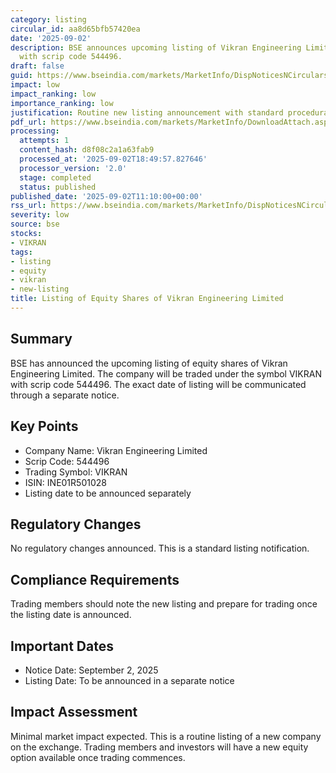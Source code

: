 ```yaml
---
category: listing
circular_id: aa8d65bfb57420ea
date: '2025-09-02'
description: BSE announces upcoming listing of Vikran Engineering Limited equity shares
  with scrip code 544496.
draft: false
guid: https://www.bseindia.com/markets/MarketInfo/DispNoticesNCirculars.aspx?Noticeid={229E31B0-CD53-4E09-A6E9-2727A644A363}&noticeno=20250902-18&dt=09/02/2025&icount=18&totcount=59&flag=0
impact: low
impact_ranking: low
importance_ranking: low
justification: Routine new listing announcement with standard procedural information
pdf_url: https://www.bseindia.com/markets/MarketInfo/DownloadAttach.aspx?id=20250902-18&attachedId=
processing:
  attempts: 1
  content_hash: d8f08c2a1a63fab9
  processed_at: '2025-09-02T18:49:57.827646'
  processor_version: '2.0'
  stage: completed
  status: published
published_date: '2025-09-02T11:10:00+00:00'
rss_url: https://www.bseindia.com/markets/MarketInfo/DispNoticesNCirculars.aspx?Noticeid={229E31B0-CD53-4E09-A6E9-2727A644A363}&noticeno=20250902-18&dt=09/02/2025&icount=18&totcount=59&flag=0
severity: low
source: bse
stocks:
- VIKRAN
tags:
- listing
- equity
- vikran
- new-listing
title: Listing of Equity Shares of Vikran Engineering Limited
---
```


## Summary

BSE has announced the upcoming listing of equity shares of Vikran Engineering Limited. The company will be traded under the symbol VIKRAN with scrip code 544496. The exact date of listing will be communicated through a separate notice.

## Key Points

- Company Name: Vikran Engineering Limited
- Scrip Code: 544496
- Trading Symbol: VIKRAN
- ISIN: INE01R501028
- Listing date to be announced separately

## Regulatory Changes

No regulatory changes announced. This is a standard listing notification.

## Compliance Requirements

Trading members should note the new listing and prepare for trading once the listing date is announced.

## Important Dates

- Notice Date: September 2, 2025
- Listing Date: To be announced in a separate notice

## Impact Assessment

Minimal market impact expected. This is a routine listing of a new company on the exchange. Trading members and investors will have a new equity option available once trading commences.